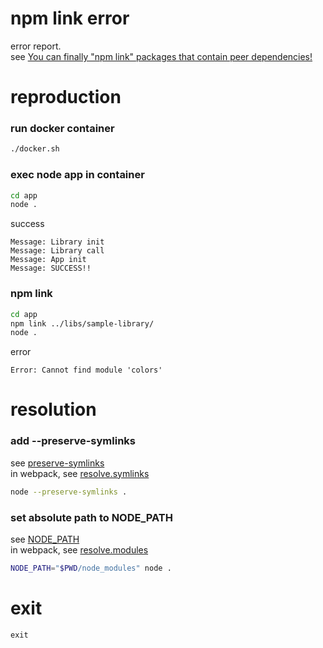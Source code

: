 # npm link error
error report.   
see [You can finally "npm link" packages that contain peer dependencies!](https://chevtek.io/you-can-finally-npm-link-packages-that-contain-peer-dependencies/)

# reproduction
### run docker container
```bash
./docker.sh
```

### exec node app in container
```bash
cd app
node .
```

success
```
Message: Library init
Message: Library call
Message: App init
Message: SUCCESS!!
```

### npm link
```bash
cd app
npm link ../libs/sample-library/
node .
```

error
```
Error: Cannot find module 'colors'
```

# resolution
### add --preserve-symlinks  
see [preserve-symlinks](https://nodejs.org/docs/latest-v12.x/api/cli.html#cli_preserve_symlinks)  
in webpack, see [resolve.symlinks](https://webpack.js.org/configuration/resolve/#resolvesymlinks)
```bash
node --preserve-symlinks .
```
### set absolute path to NODE_PATH  
see [NODE_PATH](https://nodejs.org/docs/latest-v12.x/api/cli.html#cli_node_path_path)  
in webpack, see [resolve.modules](https://webpack.js.org/configuration/resolve/#resolvemodules)
```bash
NODE_PATH="$PWD/node_modules" node .
```

# exit

```
exit
```




